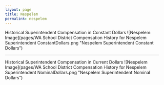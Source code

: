```yaml
---
layout: page
title: Nespelem
permalink: nespelem
---
```



Historical Superintendent Compensation in Constant Dollars
![Nespelem Image](pages/WA School District Compensation History for Nespelem Superintendent ConstantDollars.png "Nespelem Superintendent Constant Dollars")

___

Historical Superintendent Compensation in Current Dollars
![Nespelem Image](pages/WA School District Compensation History for Nespelem Superintendent NominalDollars.png "Nespelem Superintendent Nominal Dollars")